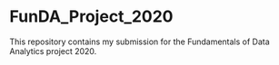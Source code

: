 # FunDA_Project_2020
This repository contains my submission for the Fundamentals of Data Analytics project 2020.
